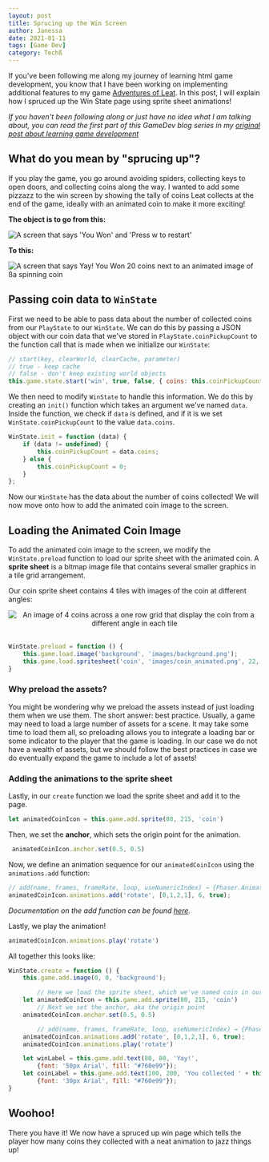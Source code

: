 ```yaml
---
layout: post
title: Sprucing up the Win Screen
author: Janessa
date: 2021-01-11
tags: [Game Dev]
category: Techß
---
```



If you've been following me along my journey of learning html game development, you know that I have been working on implementing additional features to my game [Adventures of Leat](https://janessatran.github.io/html5game). In this post, I will explain how I spruced up the Win State page using sprite sheet animations!

*If you haven't been following along or just have no idea what I am talking about, you can read the first part of this GameDev blog series in my [original post about learning game development]([https://www.janessatran.com/htmlgamedevelopment/](https://www.janessatran.com/htmlgamedevelopment/))*

## What do you mean by "sprucing up"?

If you play the game, you go around avoiding spiders, collecting keys to open doors, and collecting coins along the way. I wanted to add some pizzazz to the win screen by showing the tally of coins Leat collects at the end of the game, ideally with an animated coin to make it more exciting!

**The object is to go from this:**

<img src="[https://i.imgur.com/Ra31dBW.png](https://i.imgur.com/Ra31dBW.png)" alt="A screen that says 'You Won' and 'Press w to restart'">

**To this:**

<img src="https://i.imgur.com/IQefoql.gif" alt="A screen that says Yay! You Won 20 coins next to an animated image of ßa spinning coin">


## Passing coin data to `WinState`

First we need to be able to pass data about the number of collected coins from our `PlayState` to our `WinState`.  We can do this by passing a JSON object with our coin data that we've stored in `PlayState.coinPickupCount` to the function call that is made when we initialize our `WinState`:

```js
// start(key, clearWorld, clearCache, parameter)
// true - keep cache
// false - don't keep existing world objects
this.game.state.start('win', true, false, { coins: this.coinPickupCount})
```

We then need to modify `WinState` to handle this information. We do this by creating an `init()` function which takes an argument we've named `data`. Inside the function, we check if `data` is defined, and if it is we set `WinState.coinPickupCount` to the value `data.coins`.

```js
WinState.init = function (data) {
    if (data != undefined) {
        this.coinPickupCount = data.coins;
    } else {
        this.coinPickupCount = 0;
    }
};
```

Now our `WinState` has the data about the number of coins collected! We will now move onto how to add the animated coin image to the screen.

## Loading the Animated Coin Image

To add the animated coin image to the screen, we modify the `WinState.preload` function to load our sprite sheet with the animated coin. A **sprite sheet** is a bitmap image file that contains several smaller graphics in a tile grid arrangement.

Our coin sprite sheet contains 4 tiles with images of the coin at different angles:

<center><img src="https://i.imgur.com/aHTMPTf.png" alt="An image of 4 coins across a one row grid that display the coin from a different angle in each tile"></center>

<br>

```js
WinState.preload = function () {
    this.game.load.image('background', 'images/background.png');
    this.game.load.spritesheet('coin', 'images/coin_animated.png', 22, 22);
}
```

### Why preload the assets?

You might be wondering why we preload the assets instead of just loading them when we use them. The short answer: best practice. Usually, a game may need to load a large number of assets for a scene. It may take some time to load them all, so preloading allows you to integrate a loading bar or some indicator to the player that the game is loading. In our case we do not have a wealth of assets, but we should follow the best practices in case we do eventually expand the game to include a lot of assets!


### Adding the animations to the sprite sheet

Lastly, in our `create` function we load the sprite sheet and add it to the page.

```js
let animatedCoinIcon = this.game.add.sprite(80, 215, 'coin')
```

Then, we set the **anchor**, which sets the origin point for the animation.

```js
 animatedCoinIcon.anchor.set(0.5, 0.5)
```

Now, we define an animation sequence for our `animatedCoinIcon` using the `animations.add` function:

```js
// add(name, frames, frameRate, loop, useNumericIndex) → {Phaser.Animation}
animatedCoinIcon.animations.add('rotate', [0,1,2,1], 6, true);
```

*Documentation on the add function can be found [here](https://phaser.io/docs/2.6.2/Phaser.AnimationManager.html#add).*

Lastly, we play the animation!

```js
animatedCoinIcon.animations.play('rotate')
```

All together this looks like:

```jsx
WinState.create = function () {
    this.game.add.image(0, 0, 'background');

        // Here we load the sprite sheet, which we've named coin in our preload function
    let animatedCoinIcon = this.game.add.sprite(80, 215, 'coin')
        // Next we set the anchor, aka the origin point
    animatedCoinIcon.anchor.set(0.5, 0.5)

        // add(name, frames, frameRate, loop, useNumericIndex) → {Phaser.Animation}
    animatedCoinIcon.animations.add('rotate', [0,1,2,1], 6, true);
    animatedCoinIcon.animations.play('rotate')

    let winLabel = this.game.add.text(80, 80, 'Yay!',
        {font: '50px Arial', fill: "#760e99"});
    let coinLabel = this.game.add.text(100, 200, 'You collected ' + this.coinPickupCount + ' coins. Nice job!',
        {font: '30px Arial', fill: "#760e99"});
}
```

## Woohoo!

There you have it! We now have a spruced up win page which tells the player how many coins they collected with a neat animation to jazz things up!
